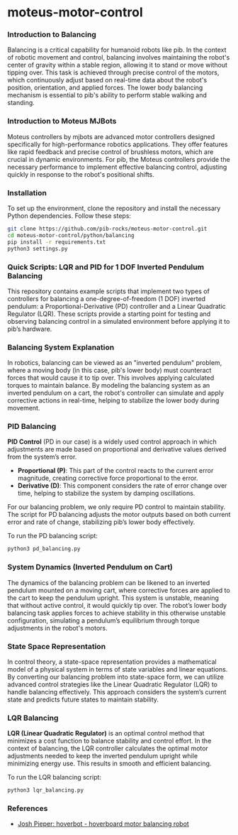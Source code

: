 
# moteus-motor-control

### Introduction to Balancing
Balancing is a critical capability for humanoid robots like pib. In the context of robotic movement and control, balancing involves maintaining the robot's center of gravity within a stable region, allowing it to stand or move without tipping over. This task is achieved through precise control of the motors, which continuously adjust based on real-time data about the robot's position, orientation, and applied forces. The lower body balancing mechanism is essential to pib's ability to perform stable walking and standing.

### Introduction to Moteus MJBots
Moteus controllers by mjbots are advanced motor controllers designed specifically for high-performance robotics applications. They offer features like rapid feedback and precise control of brushless motors, which are crucial in dynamic environments. For pib, the Moteus controllers provide the necessary performance to implement effective balancing control, adjusting quickly in response to the robot's positional shifts.

### Installation
To set up the environment, clone the repository and install the necessary Python dependencies. Follow these steps:

```bash
git clone https://github.com/pib-rocks/moteus-motor-control.git
cd moteus-motor-control/python/balancing
pip install -r requirements.txt
python3 settings.py
```

### Quick Scripts: LQR and PID for 1 DOF Inverted Pendulum Balancing
This repository contains example scripts that implement two types of controllers for balancing a one-degree-of-freedom (1 DOF) inverted pendulum: a Proportional-Derivative (PD) controller and a Linear Quadratic Regulator (LQR). These scripts provide a starting point for testing and observing balancing control in a simulated environment before applying it to pib’s hardware.

### Balancing System Explanation
In robotics, balancing can be viewed as an "inverted pendulum" problem, where a moving body (in this case, pib's lower body) must counteract forces that would cause it to tip over. This involves applying calculated torques to maintain balance. By modeling the balancing system as an inverted pendulum on a cart, the robot's controller can simulate and apply corrective actions in real-time, helping to stabilize the lower body during movement.

### PID Balancing
**PID Control** (PD in our case) is a widely used control approach in which adjustments are made based on proportional and derivative values derived from the system’s error. 
   - **Proportional (P)**: This part of the control reacts to the current error magnitude, creating corrective force proportional to the error. 
   - **Derivative (D)**: This component considers the rate of error change over time, helping to stabilize the system by damping oscillations.

For our balancing problem, we only require PD control to maintain stability. The script for PD balancing adjusts the motor outputs based on both current error and rate of change, stabilizing pib’s lower body effectively.

To run the PD balancing script:
```bash
python3 pd_balancing.py
```

### System Dynamics (Inverted Pendulum on Cart)
The dynamics of the balancing problem can be likened to an inverted pendulum mounted on a moving cart, where corrective forces are applied to the cart to keep the pendulum upright. This system is unstable, meaning that without active control, it would quickly tip over. The robot’s lower body balancing task applies forces to achieve stability in this otherwise unstable configuration, simulating a pendulum’s equilibrium through torque adjustments in the robot's motors.

### State Space Representation
In control theory, a state-space representation provides a mathematical model of a physical system in terms of state variables and linear equations. By converting our balancing problem into state-space form, we can utilize advanced control strategies like the Linear Quadratic Regulator (LQR) to handle balancing effectively. This approach considers the system’s current state and predicts future states to maintain stability.

### LQR Balancing
**LQR (Linear Quadratic Regulator)** is an optimal control method that minimizes a cost function to balance stability and control effort. In the context of balancing, the LQR controller calculates the optimal motor adjustments needed to keep the inverted pendulum upright while minimizing energy use. This results in smooth and efficient balancing. 

To run the LQR balancing script:
```bash
python3 lqr_balancing.py
```

### References
* [Josh Pieper: hoverbot - hoverboard motor balancing robot](https://youtu.be/syxE1NEU7lw?feature=shared&t=449)
